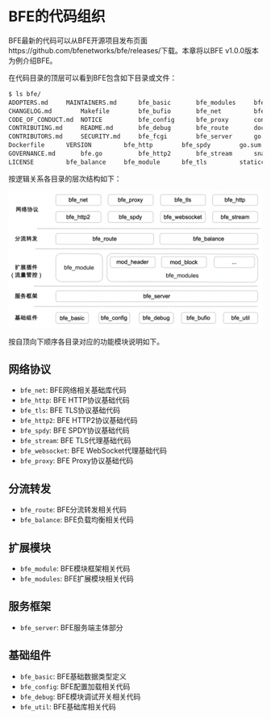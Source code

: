 # BFE的代码组织

BFE最新的代码可以从BFE开源项目发布页面https://github.com/bfenetworks/bfe/releases/下载。本章将以BFE v1.0.0版本为例介绍BFE。

在代码目录的顶层可以看到BFE包含如下目录或文件：

```bash
$ ls bfe/
ADOPTERS.md		MAINTAINERS.md		bfe_basic		bfe_modules		bfe_util
CHANGELOG.md		Makefile		bfe_bufio		bfe_net			bfe_websocket
CODE_OF_CONDUCT.md	NOTICE			bfe_config		bfe_proxy		conf
CONTRIBUTING.md		README.md		bfe_debug		bfe_route		docs
CONTRIBUTORS.md		SECURITY.md		bfe_fcgi		bfe_server		go.mod
Dockerfile		VERSION			bfe_http		bfe_spdy		go.sum
GOVERNANCE.md		bfe.go			bfe_http2		bfe_stream		snap
LICENSE			bfe_balance		bfe_module		bfe_tls			staticcheck.conf
```

按逻辑关系各目录的层次结构如下：

![source layout](./source_layout.png)

按自顶向下顺序各目录对应的功能模块说明如下。

## 网络协议
- `bfe_net`: BFE网络相关基础库代码
- `bfe_http`: BFE HTTP协议基础代码
- `bfe_tls`: BFE TLS协议基础代码
- `bfe_http2`: BFE HTTP2协议基础代码
- `bfe_spdy`: BFE SPDY协议基础代码
- `bfe_stream`:	BFE TLS代理基础代码
- `bfe_websocket`: BFE WebSocket代理基础代码
- `bfe_proxy`: BFE Proxy协议基础代码

## 分流转发
- `bfe_route`: BFE分流转发相关代码
- `bfe_balance`: BFE负载均衡相关代码

## 扩展模块
- `bfe_module`: BFE模块框架相关代码
- `bfe_modules`: BFE扩展模块相关代码

## 服务框架
- `bfe_server`: BFE服务端主体部分

## 基础组件
- `bfe_basic`: BFE基础数据类型定义
- `bfe_config`: BFE配置加载相关代码
- `bfe_debug`: BFE模块调试开关相关代码
- `bfe_util`: BFE基础库相关代码

